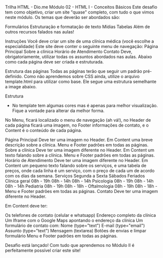 Trilha HTML - Dio.me
Módulo 02 - HTML I - Conceitos Básicos
Este desafio tem como objetivo, criar um site "quase" completo, com tudo o que vimos neste módulo. Os temas que deverão ser abordados são:

Formulários
Estruturação e formatação de texto
Mídias
Tabelas
Além de outros recursos falados nas aulas!

Instruções
Você deve criar um site de uma clínica médica (você escolhe a especialidade)
Este site deve conter o seguinte menu de navegação:
Página Principal
Sobre a clínica
Horário de Atendimento
Contato
Deve, obrigatoriamente, utilizar todas os assuntos abordados nas aulas.
Abaixo como cada página deve ser criada e estruturada.

Estrutura das páginas
Todas as páginas terão que seguir um padrão pré-definido. Como não aprendemos sobre CSS ainda, utilize o arquivo template.html para utilizar como base. Ele segue uma estrutura semelhante a image abaixo.

Estrutura

* No template tem algumas cores mas é apenas para melhor visualização. Fique a vontade para alterar da melhor forma.

No Menu, ficará localizado o menu de navegação (ah vá!), no Header de cada página ficará uma imagem, no Footer informações de contato, e o Content é o conteúdo de cada página.

Página Principal
Deve ter uma imagem no Header.
Em Content uma breve descrição sobre a clínica.
Menu e Footer padrões em todas as páginas.
Sobre a clínica
Deve ter uma imagem diferente no Header.
Em Content um texto falando sobre a clínica.
Menu e Footer padrões em todas as páginas.
Horário de Atendimento
Deve ter uma imagem diferente no Header.
Em Content um pequeno texto falando sobre os serviços, e uma tabela de preços, onde cada linha é um serviço, com o preço de cada um de acordo com os dias da semana.
Serviços	Segunda a Sexta	Sábados	Feriados
Clínica geral	08h - 19h	08h - 14h	08h - 14h
Psicologia	08h - 19h	08h - 14h	08h - 14h
Pediatria	08h - 19h	08h - 18h	-
Oftalmologia	08h - 19h	08h - 18h	-
Menu e Footer padrões em todas as páginas.
Contato
Deve ter uma imagem diferente no Header.

Em Content deve ter:

Os telefones de contato (celular e whatsapp)
Endereço completo da clínica
Um Iframe com o Google Maps apontando o endereço da clínica
Um formulário de contato com:
Nome (type="text")
E-mail (type="email")
Assunto (type="text")
Mensagem (textarea)
Botões de envias e limpar formulário
Menu e Footer padrões em todas as páginas.

Desafio está lançado! Com tudo que aprendemos no Módulo II é perfeitamente possível criar este site!

